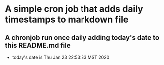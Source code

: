 A simple cron job that adds daily timestamps to markdown file
============================================================
## A chronjob run once daily adding today's date to this README.md file
* today's date is Thu Jan 23 22:53:33 MST 2020

